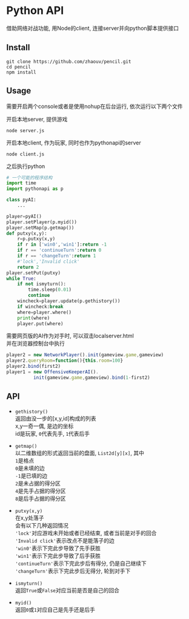 # Python API

借助网络对战功能, 用Node的client, 连接server并向python脚本提供接口

## Install

```
git clone https://github.com/zhaouv/pencil.git
cd pencil
npm install
```

## Usage

需要开启两个console或者是使用nohup在后台运行, 依次运行以下两个文件

开启本地server, 提供游戏
```
node server.js
```

开启本地client, 作为玩家, 同时也作为pythonapi的server
```
node client.js
```

之后执行python
```python
# 一个可能的程序结构
import time
import pythonapi as p

class pyAI:
    ...

player=pyAI()
player.setPlayer(p.myid())
player.setMap(p.getmap())
def putxy(x,y):
    r=p.putxy(x,y)
    if r in ['win0','win1']:return -1
    if r == 'continueTurn':return 0
    if r == 'changeTurn':return 1
    #'lock','Invalid click'
    return 2
player.setPut(putxy)
while True:
    if not ismyturn():
        time.sleep(0.01)
        continue
    wincheck=player.update(p.gethistory())
    if wincheck:break
    where=player.where()
    print(where)
    player.put(where)
```

需要网页版的AI作为对手时, 可以双击localserver.html  
并在浏览器控制台中执行
```js
player2 = new NetworkPlayer().init(gameview.game,gameview)
player2.queryRoom=function(){this.room=100}
player2.bind(first2)
player1 = new OffensiveKeeperAI().
          init(gameview.game,gameview).bind(1-first2)
```


## API

+ `gethistory()`  
  返回由没一步的[x,y,id]构成的列表  
  x,y一奇一偶, 是边的坐标  
  id是玩家, `0`代表先手, `1`代表后手

+ `getmap()`  
  以二维数组的形式返回当前的盘面, `List2d[y][x]`, 其中  
  `1`是格点  
  `0`是未填的边  
  `-1`是已填的边  
  `2`是未占据的得分区  
  `4`是先手占据的得分区  
  `8`是后手占据的得分区

+ `putxy(x,y)`  
  在x,y处落子  
  会有以下几种返回情况  
  `'lock'`对应游戏未开始或者已经结束, 或者当前是对手的回合  
  `'Invalid click'`表示改点不是能落子的边  
  `'win0'`表示下完此步导致了先手获胜  
  `'win1'`表示下完此步导致了后手获胜  
  `'continueTurn'`表示下完此步后有得分, 仍是自己继续下  
  `'changeTurn'`表示下完此步后无得分, 轮到对手下  

+ `ismyturn()`  
  返回`True`或`False`对应当前是否是自己的回合  
  
+ `myid()`  
  返回`0`或`1`对应自己是先手还是后手










